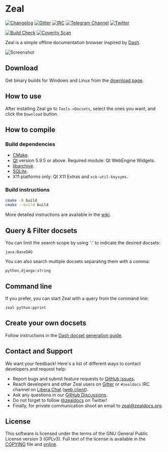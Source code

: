 # Zeal

[![Changelog](https://img.shields.io/github/release/zealdocs/zeal.svg?style=flat-square)](https://github.com/zealdocs/zeal/releases)
[![Gitter](https://img.shields.io/gitter/room/zealdocs/zeal.svg?style=flat-square)](https://gitter.im/zealdocs/zeal)
[![IRC](https://img.shields.io/badge/chat-on%20irc-blue.svg?style=flat-square)](https://web.libera.chat/#zealdocs)
[![Telegram Channel](https://img.shields.io/badge/follow-on%20telegram-179cde.svg?style=flat-square)](https://telegram.me/zealdocs)
[![Twitter](https://img.shields.io/badge/follow-on%20twitter-1da1f2.svg?style=flat-square)](https://twitter.com/zealdocs)

[![Build Check](https://img.shields.io/github/workflow/status/zealdocs/zeal/Build%20Check?style=flat-square)](https://github.com/zealdocs/zeal/actions/workflows/build-check.yml)
[![Coverity Scan](https://img.shields.io/coverity/scan/4271.svg?style=flat-square)](https://scan.coverity.com/projects/4271)

Zeal is a simple offline documentation browser inspired by [Dash](https://kapeli.com/dash).

![Screenshot](https://i.imgur.com/qBkZduS.png)

## Download

Get binary builds for Windows and Linux from the [download page](https://zealdocs.org/download.html).

## How to use

After installing Zeal go to `Tools->Docsets`, select the ones you want, and click the `Download` button.

## How to compile

### Build dependencies

-   [CMake](https://cmake.org/).
-   [Qt](https://www.qt.io/) version 5.9.5 or above. Required module: Qt WebEngine Widgets.
-   [libarchive](https://libarchive.org/).
-   [SQLite](https://sqlite.org/).
-   X11 platforms only: Qt X11 Extras and `xcb-util-keysyms`.

### Build instructions

```sh
cmake -B build
cmake --build build
```

More detailed instructions are available in the [wiki](https://github.com/zealdocs/zeal/wiki).

## Query & Filter docsets

You can limit the search scope by using ':' to indicate the desired docsets:

`java:BaseDAO`

You can also search multiple docsets separating them with a comma:

`python,django:string`

## Command line

If you prefer, you can start Zeal with a query from the command line:

`zeal python:pprint`

## Create your own docsets

Follow instructions in the [Dash docset generation guide](https://kapeli.com/docsets).

## Contact and Support

We want your feedback! Here's a list of different ways to contact developers and request help:

-   Report bugs and submit feature requests to [GitHub issues](https://github.com/zealdocs/zeal/issues).
-   Reach developers and other Zeal users on [Gitter](https://gitter.im/zealdocs/zeal) or `#zealdocs` IRC channel on [Libera Chat](https://libera.chat) ([web client](https://web.libera.chat/#zealdocs)).
-   Ask any questions in our [GitHub Discussions](https://github.com/zealdocs/zeal/discussions).
-   Do not forget to follow [@zealdocs](https://twitter.com/zealdocs) on Twitter!
-   Finally, for private communication shoot an email to zeal@zealdocs.org.

## License

This software is licensed under the terms of the GNU General Public License version 3 (GPLv3). Full text of the license is available in the [COPYING](https://github.com/zealdocs/zeal/blob/master/COPYING) file and [online](https://www.gnu.org/licenses/gpl-3.0.html).
